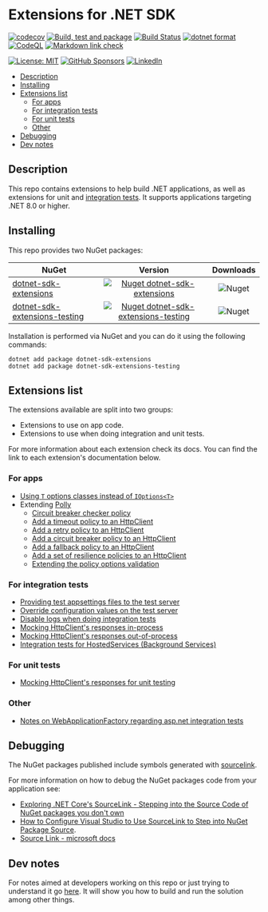 # Extensions for .NET SDK

[![codecov](https://codecov.io/gh/edumserrano/dotnet-sdk-extensions/branch/main/graph/badge.svg?token=KYW77A6UV9)](https://codecov.io/gh/edumserrano/dotnet-sdk-extensions)
[![Build, test and package](https://github.com/edumserrano/dotnet-sdk-extensions/actions/workflows/build-test-package.yml/badge.svg)](https://github.com/edumserrano/dotnet-sdk-extensions/actions/workflows/build-test-package.yml)
[![Build Status](https://github.com/edumserrano/dotnet-sdk-extensions/actions/workflows/nuget-publish.yml/badge.svg)](https://github.com/edumserrano/dotnet-sdk-extensions/actions/workflows/nuget-publish.yml)
[![dotnet format](https://github.com/edumserrano/dotnet-sdk-extensions/actions/workflows/dotnet-format.yml/badge.svg)](https://github.com/edumserrano/dotnet-sdk-extensions/actions/workflows/dotnet-format.yml)
[![CodeQL](https://github.com/edumserrano/dotnet-sdk-extensions/actions/workflows/codeql.yml/badge.svg)](https://github.com/edumserrano/dotnet-sdk-extensions/actions/workflows/codeql.yml)
[![Markdown link check](https://github.com/edumserrano/dotnet-sdk-extensions/actions/workflows/markdown-link-check.yml/badge.svg)](https://github.com/edumserrano/dotnet-sdk-extensions/actions/workflows/markdown-link-check.yml)

[![License: MIT](https://img.shields.io/badge/License-MIT-blue.svg)](./LICENSE)
[![GitHub Sponsors](https://img.shields.io/github/sponsors/edumserrano)](https://github.com/sponsors/edumserrano)
[![LinkedIn](https://img.shields.io/badge/LinkedIn-Eduardo%20Serrano-blue.svg)](https://www.linkedin.com/in/eduardomserrano/)

- [Description](#description)
- [Installing](#installing)
- [Extensions list](#extensions-list)
  - [For apps](#for-apps)
  - [For integration tests](#for-integration-tests)
  - [For unit tests](#for-unit-tests)
  - [Other](#other)
- [Debugging](#debugging)
- [Dev notes](#dev-notes)

## Description

This repo contains extensions to help build .NET applications, as well as extensions for unit and [integration tests](https://docs.microsoft.com/en-us/aspnet/core/test/integration-tests?#introduction-to-integration-tests). It supports applications targeting .NET 8.0 or higher.

## Installing

This repo provides two NuGet packages:

| NuGet                                                                                         |                                                                               Version                                                                                |                                Downloads                                |
| --------------------------------------------------------------------------------------------- | :------------------------------------------------------------------------------------------------------------------------------------------------------------------: | :---------------------------------------------------------------------: |
| [dotnet-sdk-extensions](https://www.nuget.org/packages/dotnet-sdk-extensions)                 |             [![Nuget dotnet-sdk-extensions](https://img.shields.io/nuget/v/dotnet-sdk-extensions)](https://www.nuget.org/packages/dotnet-sdk-extensions)             |     ![Nuget](https://img.shields.io/nuget/dt/dotnet-sdk-extensions)     |
| [dotnet-sdk-extensions-testing](https://www.nuget.org/packages/dotnet-sdk-extensions-testing) | [![Nuget dotnet-sdk-extensions-testing](https://img.shields.io/nuget/v/dotnet-sdk-extensions-testing)](https://www.nuget.org/packages/dotnet-sdk-extensions-testing) | ![Nuget](https://img.shields.io/nuget/dt/dotnet-sdk-extensions-testing) |

Installation is performed via NuGet and you can do it using the following commands:

```
dotnet add package dotnet-sdk-extensions
dotnet add package dotnet-sdk-extensions-testing
```

## Extensions list

The extensions available are split into two groups:

* Extensions to use on app code.
* Extensions to use when doing integration and unit tests.

For more information about each extension check its docs. You can find the link to each extension's documentation below.

### For apps

* [Using `T` options classes instead of `IOptions<T>`](/docs/configuration/options-without-IOptions.md)
* Extending [Polly](https://github.com/App-vNext/Polly)
  * [Circuit breaker checker policy](/docs/polly/circuit-breaker-checker-policy.md)
  * [Add a timeout policy to an HttpClient](/docs/polly/httpclient-with-timeout-policy.md)
  * [Add a retry policy to an HttpClient](/docs/polly/httpclient-with-retry-policy.md)
  * [Add a circuit breaker policy to an HttpClient](/docs/polly/httpclient-with-circuit-breaker-policy.md)
  * [Add a fallback policy to an HttpClient](/docs/polly/httpclient-with-fallback-policy.md)
  * [Add a set of resilience policies to an HttpClient](/docs/polly/httpclient-with-resilience-policies.md)
  * [Extending the policy options validation](/docs/polly/extending-policy-options-validation.md)

### For integration tests

* [Providing test appsettings files to the test server](/docs/integration-tests/configuring-webhost.md)
* [Override configuration values on the test server](/docs/integration-tests/override-configuration-value.md)
* [Disable logs when doing integration tests](/docs/integration-tests/disable-logs-integration-tests.md)
* [Mocking HttpClient's responses in-process](/docs/integration-tests/http-mocking-in-process.md)
* [Mocking HttpClient's responses out-of-process](/docs/integration-tests/http-mocking-out-of-process.md)
* [Integration tests for HostedServices (Background Services)](/docs/integration-tests/hosted-services.md)

### For unit tests

* [Mocking HttpClient's responses for unit testing](/docs/unit-tests/http-mocking-unit-tests.md)

### Other

* [Notes on WebApplicationFactory regarding asp.net integration tests](/docs/integration-tests/web-application-factory.md)

## Debugging

The NuGet packages published include symbols generated with [sourcelink](https://github.com/dotnet/sourcelink).

For more information on how to debug the NuGet packages code from your application see:

- [Exploring .NET Core's SourceLink - Stepping into the Source Code of NuGet packages you don't own](https://www.hanselman.com/blog/exploring-net-cores-sourcelink-stepping-into-the-source-code-of-nuget-packages-you-dont-own)
- [How to Configure Visual Studio to Use SourceLink to Step into NuGet Package Source](https://aaronstannard.com/visual-studio-sourcelink-setup/).
- [Source Link - microsoft docs](https://docs.microsoft.com/en-us/dotnet/standard/library-guidance/sourcelink)

## Dev notes

For notes aimed at developers working on this repo or just trying to understand it go [here](/docs/dev-notes/README.md). It will show you how to build and run the solution among other things.
